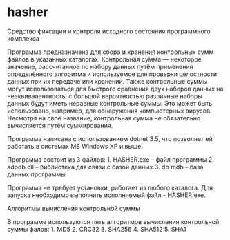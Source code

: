 # hasher
 Средство фиксации и контроля исходного состояния программного комплекса
 
 Программа предназначена для сбора и хранения контрольных сумм файлов в указанных каталогах.
Контро́льная су́мма — некоторое значение, рассчитанное по набору данных путём применения определённого алгоритма и используемое для проверки целостности данных при их передаче или хранении. Также контрольные суммы могут использоваться для быстрого сравнения двух наборов данных на неэквивалентность: с большой вероятностью различные наборы данных будут иметь неравные контрольные суммы. Это может быть использовано, например, для обнаружения компьютерных вирусов. Несмотря на своё название, контрольная сумма не обязательно вычисляется путём суммирования.

Программа написана с использованием dotnet 3.5, что позволяет ей работать в системах MS Windows XP и выше.

Программа состоит из 3 файлов:
    1. HASHER.exe – файл программы
    2. adodb.dll – библиотека для связи с базой данных
    3. db.mdb – база данных программы

Программа не требует установки, работает из любого каталога. Для запуска необходимо выполнить исполняемый файл - HASHER.exe.

Алгоритмы вычисления контрольной суммы

В программе используются пять алгоритмов вычисления контрольной суммы фалов:
    1. MD5
    2. CRC32
    3. SHA256
    4. SHA512
    5. SHA1
